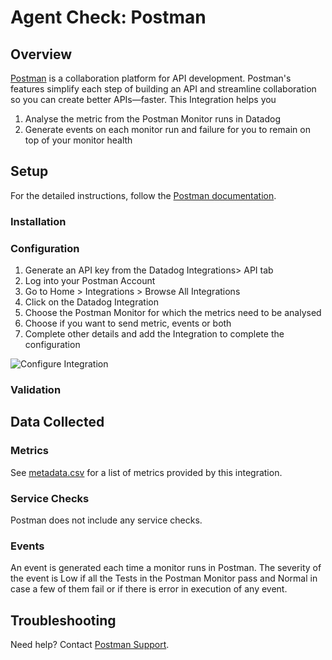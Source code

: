 # Agent Check: Postman

## Overview

[Postman][1] is a collaboration platform for API development. 
Postman's features simplify each step of building an API and streamline collaboration so you can create better APIs—faster.
This Integration helps you 
1. Analyse the metric from the Postman Monitor runs in Datadog
2. Generate events on each monitor run and failure for you to remain on top of your monitor health
## Setup

For the detailed instructions, follow the [Postman documentation][3].

### Installation


### Configuration

1. Generate an API key from the Datadog Integrations> API tab
2. Log into your Postman Account
3. Go to Home > Integrations > Browse All Integrations
4. Click on the Datadog Integration
5. Choose the Postman Monitor for which the metrics need to be analysed
6. Choose if you want to send metric, events or both
7. Complete other details and add the Integration to complete the configuration

![Configure Integration][4]

### Validation



## Data Collected

### Metrics

See [metadata.csv][5] for a list of metrics provided by this integration.

### Service Checks

Postman does not include any service checks.

### Events

An event is generated each time a monitor runs in Postman. The severity of the event is Low if all the Tests in the Postman 
Monitor pass and Normal in case a few of them fail or if there is error in execution of any  event.

## Troubleshooting

Need help? Contact [Postman Support][2].

[1]: https://www.postman.com/
[2]: https://www.postman.com/support/
[3]: https://learning.postman.com/docs/integrations/available-integrations/datadog/
[4]: https://raw.githubusercontent.com/DataDog/integrations-extras/master/postman/images/add-integration-datadog.jpeg
[5]: https://github.com/DataDog/integrations-extras/blob/master/postman/metadata.csv